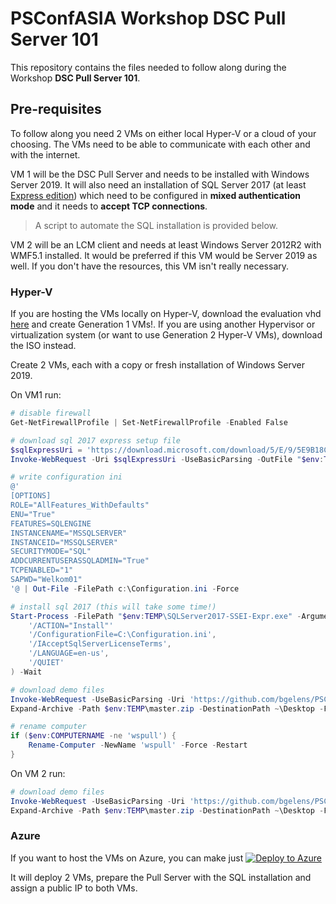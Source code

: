 # PSConfASIA Workshop DSC Pull Server 101

This repository contains the files needed to follow along during the Workshop **DSC Pull Server 101**.

## Pre-requisites

To follow along you need 2 VMs on either local Hyper-V or a cloud of your choosing. The VMs need to be able to communicate with each other and with the internet.

VM 1 will be the DSC Pull Server and needs to be installed with Windows Server 2019. It will also need an installation of SQL Server 2017 (at least [Express edition](https://www.microsoft.com/en-us/sql-server/sql-server-editions-express)) which need to be configured in **mixed authentication mode** and it needs to **accept TCP connections**.

>A script to automate the SQL installation is provided below.

VM 2 will be an LCM client and needs at least Windows Server 2012R2 with WMF5.1 installed. It would be preferred if this VM would be Server 2019 as well. If you don't have the resources, this VM isn't really necessary.

### Hyper-V

If you are hosting the VMs locally on Hyper-V, download the evaluation vhd [here](https://www.microsoft.com/en-us/evalcenter/evaluate-windows-server-2019) and create Generation 1 VMs!. If you are using another Hypervisor or virtualization system (or want to use Generation 2 Hyper-V VMs), download the ISO instead.

Create 2 VMs, each with a copy or fresh installation of Windows Server 2019.

On VM1 run:

```powershell
# disable firewall
Get-NetFirewallProfile | Set-NetFirewallProfile -Enabled False

# download sql 2017 express setup file
$sqlExpressUri = 'https://download.microsoft.com/download/5/E/9/5E9B18CC-8FD5-467E-B5BF-BADE39C51F73/SQLServer2017-SSEI-Expr.exe'
Invoke-WebRequest -Uri $sqlExpressUri -UseBasicParsing -OutFile "$env:TEMP\SQLServer2017-SSEI-Expr.exe"

# write configuration ini
@'
[OPTIONS]
ROLE="AllFeatures_WithDefaults"
ENU="True"
FEATURES=SQLENGINE
INSTANCENAME="MSSQLSERVER"
INSTANCEID="MSSQLSERVER"
SECURITYMODE="SQL"
ADDCURRENTUSERASSQLADMIN="True"
TCPENABLED="1"
SAPWD="Welkom01"
'@ | Out-File -FilePath c:\Configuration.ini -Force

# install sql 2017 (this will take some time!)
Start-Process -FilePath "$env:TEMP\SQLServer2017-SSEI-Expr.exe" -ArgumentList @(
    '/ACTION="Install"'
    '/ConfigurationFile=C:\Configuration.ini',
    '/IAcceptSqlServerLicenseTerms',
    '/LANGUAGE=en-us',
    '/QUIET'
) -Wait

# download demo files
Invoke-WebRequest -UseBasicParsing -Uri 'https://github.com/bgelens/PSConfAsiaPullServer101WS/archive/master.zip' -OutFile $env:TEMP\master.zip
Expand-Archive -Path $env:TEMP\master.zip -DestinationPath ~\Desktop -Force

# rename computer
if ($env:COMPUTERNAME -ne 'wspull') {
    Rename-Computer -NewName 'wspull' -Force -Restart
}
```

On VM 2 run:

```powershell
# download demo files
Invoke-WebRequest -UseBasicParsing -Uri 'https://github.com/bgelens/PSConfAsiaPullServer101WS/archive/master.zip' -OutFile $env:TEMP\master.zip
Expand-Archive -Path $env:TEMP\master.zip -DestinationPath ~\Desktop -Force
```

### Azure

If you want to host the VMs on Azure, you can make just [![Deploy to Azure](http://azuredeploy.net/deploybutton.png)](https://portal.azure.com/#create/Microsoft.Template/uri/https%3A%2F%2Fraw.githubusercontent.com%2Fbgelens%2FPSConfAsiaPullServer101WS%2Fmaster%2Fdeploy.json)

It will deploy 2 VMs, prepare the Pull Server with the SQL installation and assign a public IP to both VMs.
